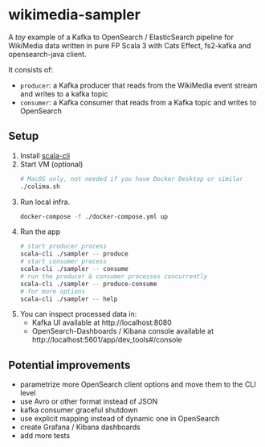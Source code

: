 # wikimedia-sampler

A _toy_ example of a Kafka to OpenSearch / ElasticSearch pipeline for WikiMedia data written in pure FP Scala 3 with Cats Effect, fs2-kafka and opensearch-java client.

It consists of:

- `producer`: a Kafka producer that reads from the WikiMedia event stream and writes to a kafka topic
- `consumer`: a Kafka consumer that reads from a Kafka topic and writes to OpenSearch

## Setup

1. Install [scala-cli](https://scala-cli.virtuslab.org/) 
2. Start VM (optional)
    ```sh
    # MacOS only, not needed if you have Docker Desktop or similar
    ./colima.sh
    ```
2. Run local infra. 
   ```sh
   docker-compose -f ./docker-compose.yml up
   ```
3. Run the app
   ```sh
   # start producer process
   scala-cli ./sampler -- produce
   # start consumer process
   scala-cli ./sampler -- consume
   # run the producer & consumer processes concurrently
   scala-cli ./sampler -- produce-consume
   # for more options
   scala-cli ./sampler -- help
   ```
4. You can inspect processed data in:
    - Kafka UI available at http://localhost:8080
    - OpenSearch-Dashboards / Kibana console available at http://localhost:5601/app/dev_tools#/console

## Potential improvements
- parametrize more OpenSearch client options and move them to the CLI level
- use Avro or other format instead of JSON
- kafka consumer graceful shutdown
- use explicit mapping instead of dynamic one in OpenSearch 
- create Grafana / Kibana dashboards
- add more tests
